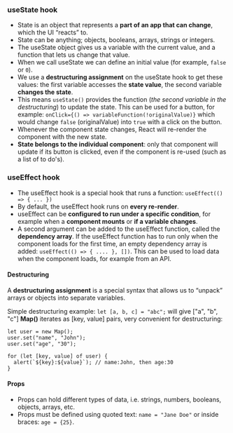 ### useState hook
* State is an object that represents a **part of an app that can change**, which the UI “reacts” to.  
* State can be anything; objects, booleans, arrays, strings or integers.  
* The useState object gives us a variable with the current value, and a function that lets us change that value.
* When we call useState we can define an initial value (for example, `false` or `0`).
* We use a **destructuring assignment** on the useState hook to get these values: the first variable accesses the **state value**, the second variable **changes the state**.
* This means `useState()` provides the function (*the second variable in the destructuring*) to update the state. This can be used for a button, for example: `onClick={() => variableFunction(!originalValue)}` which would change `false` (originalValue) into `true` with a click on the button.
* Whenever the component state changes, React will re-render the component with the new state.
* **State belongs to the individual component**: only that component will update if its button is clicked, even if the component is re-used (such as a list of to do's).

### useEffect hook
* The useEffect hook is a special hook that runs a function: `useEffect(() => { ... })`
* By default, the useEffect hook runs on **every re-render**.
* useEffect can be **configured to run under a specific condition**, for example when a **component mounts** or **if a variable changes**.
* A second argument can be added to the useEffect function, called the **dependency array**. If the useEffect function has to run only when the component loads for the first time, an empty dependency array is added: `useEffect(() => { .... }, [])`. This can be used to load data when the component loads, for example from an API.


#### Destructuring
A **destructuring assignment** is a special syntax that allows us to “unpack” arrays or objects into separate variables.   

Simple destructuring example: `let [a, b, c] = "abc";` will give ["a", "b", "c"]
**Map()** iterates as [key, value] pairs, very convenient for destructuring:  
```
let user = new Map();
user.set("name", "John");
user.set("age", "30");

for (let [key, value] of user) {
  alert(`${key}:${value}`); // name:John, then age:30
}
```  
#### Props
* Props can hold different types of data, i.e. strings, numbers, booleans, objects, arrays, etc.
* Props must be defined using quoted text: `name = "Jane Doe"` or inside braces: `age = {25}`.
